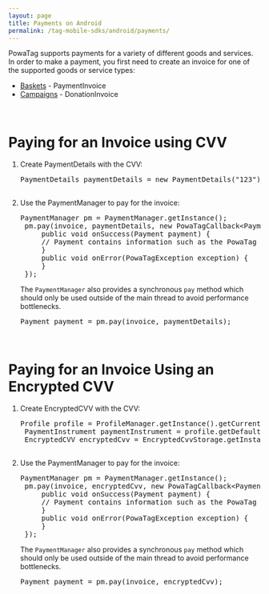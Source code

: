 ```yaml
---
layout: page
title: Payments on Android
permalink: /tag-mobile-sdks/android/payments/
---
```


PowaTag supports payments for a variety of different goods and services. In order to make a payment, you first need to create an invoice for one of the supported goods or service types:

* [Baskets]({{site.baseurl}}/tag-mobile-sdks/android/baskets/) - PaymentInvoice
* [Campaigns]({{site.baseurl}}/tag-mobile-sdks/android/campaigns/) - DonationInvoice

<br />

# Paying for an Invoice using CVV

1. Create PaymentDetails with the CVV:

	<pre>PaymentDetails paymentDetails = new PaymentDetails("123");

2. Use the PaymentManager to pay for the invoice:

    <pre>PaymentManager pm = PaymentManager.getInstance();
	pm.pay(invoice, paymentDetails, new PowaTagCallback&lt;Payment&gt;() {
		public void onSuccess(Payment payment) {
		// Payment contains information such as the PowaTag payment ID, Merchant payment ID and the invoice that was paid for.
		}
		public void onError(PowaTagException exception) {
		}
	});</pre>
   
	The <code>PaymentManager</code> also provides a synchronous <code>pay</code> method which should only be used outside of the main thread to avoid performance bottlenecks. 
	
	<pre>Payment payment = pm.pay(invoice, paymentDetails);</pre>

<br/>

# Paying for an Invoice Using an Encrypted CVV

1. Create EncryptedCVV with the CVV:

	<pre>Profile profile = ProfileManager.getInstance().getCurrentProfile();
	PaymentInstrument paymentInstrument = profile.getDefaultPaymentInstrument();
	EncryptedCVV encryptedCvv = EncryptedCvvStorage.getInstance().getCvv(paymentInstrument);

2. Use the PaymentManager to pay for the invoice:

	<pre>PaymentManager pm = PaymentManager.getInstance();
	pm.pay(invoice, encryptedCvv, new PowaTagCallback&lt;Payment&gt;() {
		public void onSuccess(Payment payment) {
		// Payment contains information such as the PowaTag payment ID, Merchant payment ID and the invoice that was paid for.
		}
		public void onError(PowaTagException exception) {
		}
	});</pre>
   
	The <code>PaymentManager</code> also provides a synchronous <code>pay</code> method which should only be used outside of the main thread to avoid performance bottlenecks. 
	
	<pre>Payment payment = pm.pay(invoice, encryptedCvv);</pre>

    
	
	

